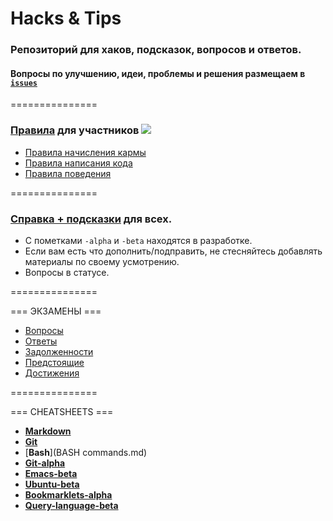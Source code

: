 # Hacks & Tips

### **Репозиторий для хаков, подсказок, вопросов и ответов.**

#### Вопросы по улучшению, идеи, проблемы и решения размещаем в [`issues`](https://github.com/soda-io/Hacks-and-Tips/issues/new)

===============

### [Правила](rules) для участников ![](https://avatars0.githubusercontent.com/u/6559911?s=20)

 - [Правила начисления кармы](KARMA/readme.md)
 - [Правила написания кода](rules/readme.md)
 - [Правила поведения](rules/RULES.md)
 
===============

### [Справка + подсказки](cheatsheets) для всех. 

* С пометками `-alpha` и `-beta` находятся в разработке. 
* Если вам есть что дополнить/подправить, не стесняйтесь добавлять материалы по своему усмотрению. 
* Вопросы в статусе.

===============

=== ЭКЗАМЕНЫ ===

* [Вопросы](exams/questions.md)
* [Ответы](exams)
* [Задолженности](exams/readme.md)
* [Предстоящие](exams/readme.md)
* [Достижения](KARMA/readme.md)

===============

=== CHEATSHEETS ===
* [**Markdown**](Markdown.md)
* [**Git**](Git.md)
* [**Bash**](BASH commands.md)
* [**Git-alpha**](Git-alpha.md)
* [**Emacs-beta**](Emacs-beta.md)
* [**Ubuntu-beta**](Ubuntu-beta.md)
* [**Bookmarklets-alpha**](Bookmarklets-alpha.md)
* [**Query-language-beta**](Query-language-beta.md)


